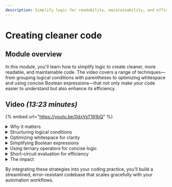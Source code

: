 ```yaml
---
description: Simplify logic for readability, maintainability, and efficiency.
---
```


# Creating cleaner code

## Module overview

In this module, you'll learn how to simplify logic to create cleaner, more readable, and maintainable code. The video covers a range of techniques—from grouping logical conditions with parentheses to optimizing whitespace and using concise Boolean expressions—that not only make your code easier to understand but also enhance its efficiency.

## Video _(13:23 minutes)_

{% embed url="https://youtu.be/0dxVsT161bQ" %}

<details>

<summary>Why it matters</summary>

* Reduces time spent understanding and debugging code.
* Minimizes errors and tech debt in automation workflows.

</details>

<details>

<summary>Structuring logical conditions</summary>

* **Grouping logic with parentheses**: Ensures the correct execution order._Example:_ `(is_admin and is_active) or is_super_admin` clarifies priority.
* **Using `in` for multiple value checks:**
  * **Before:** `if role == "admin" or role == "super_admin"`
  * **After:** `if role in ["admin", "super_admin"]`

</details>

<details>

<summary>Optimizing whitespace for clarity</summary>

* Use line breaks and indentation for better readability.
* Jinja ignores extra spaces when using `{%- %}` or `{{- }}`.

</details>

<details>

<summary>Simplifying Boolean expressions</summary>

* **Implicit vs. explicit conditions:**
  * **Explicit:** `if my_list | length > 0`
  * **Implicit:** `if my_list` (shorter and cleaner).Truthy values (non-empty lists, strings, non-zero numbers) return `True`, while falsy values (empty lists, strings, `None`, `0`) return `False`.

</details>

<details>

<summary>Using ternary operators for concise logic</summary>

* **Syntax:** `variable = value_if_true if condition else value_if_false`
* **Example:** `status = "Active" if is_active else "Inactive"`
*   Supports cascading conditions:

    {% code overflow="wrap" %}
    ```django
    greeting = "Good morning" if time < 12 else "Good afternoon" if time < 18 else "Good evening"
    ```
    {% endcode %}

</details>

<details>

<summary>Short-circuit evaluation for efficiency</summary>

Place the most common condition first to avoid unnecessary checks.Example: if is\_logged\_in and is\_admin: skips the is\_admin check if is\_logged\_in is false.

</details>

<details>

<summary>The impact</summary>

* **More readable code:** Easier to understand and maintain.
* **Fewer errors:** Reduces unnecessary complexity.
* **More efficient workflows:** Avoids redundant operations.

</details>

By integrating these strategies into your coding practice, you'll build a streamlined, error-resistant codebase that scales gracefully with your automation workflows.
